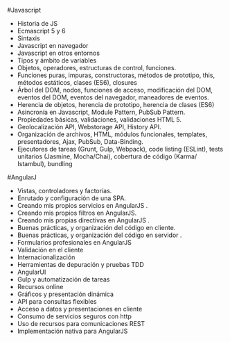 
#Javascript
-	Historia de JS
-	Ecmascript 5 y 6
-	Sintaxis
-	Javascript en navegador
-	Javascript en otros entornos
-	Tipos y ámbito de variables
-	Objetos, operadores, estructuras de control, funciones.
-	Funciones puras, impuras, constructoras, métodos de prototipo, this, métodos estáticos, clases (ES6), closures
-	Árbol del DOM, nodos, funciones de acceso, modificación del DOM, eventos del DOM, eventos del navegador, maneadores de eventos.
-	Herencia de objetos, herencia de prototipo, herencia de clases (ES6)
-	Asincronía en Javascript, Module Pattern, PubSub Pattern.
-	Propiedades básicas, validaciones, validaciones HTML 5.
-	Geolocalización API, Webstorage API, History API.
-	Organización de archivos, HTML, módulos funcionales, templates, presentadores, Ajax, PubSub, Data-Binding.
-	Ejecutores de tareas (Grunt, Gulp, Webpack), code listing (ESLint), tests unitarios (Jasmine, Mocha/Chai), cobertura de código (Karma/ Istambul), bundling

#AngularJ
-	Vistas, controladores y factorías.
-	Enrutado y configuración de una SPA.
-	Creando mis propios servicios en AngularJS .
-	Creando mis propios filtros en AngularJS.
-	Creando mis propias directivas en AngularJS .
-	Buenas prácticas, y organización del código en cliente.
-	Buenas prácticas, y organización del código en servidor .
-	Formularios profesionales en AngularJS
-	Validación en el cliente
-	Internacionalización
-	Herramientas de depuración y pruebas TDD
-	AngularUI
-	Gulp y automatización de tareas
-	Recursos online
-	Gráficos y presentación dinámica
-	API para consultas flexibles
-	Acceso a datos y presentaciones en cliente
-	Consumo de servicios seguros con http
-	Uso de recursos para comunicaciones REST
-	Implementación nativa para AngularJS
